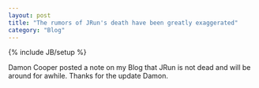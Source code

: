 ```yaml
---
layout: post
title: "The rumors of JRun's death have been greatly exaggerated"
category: "Blog"
---
```

{% include JB/setup %}

Damon Cooper posted a note on my Blog that JRun is not dead and will be around for awhile. Thanks for the update Damon.
